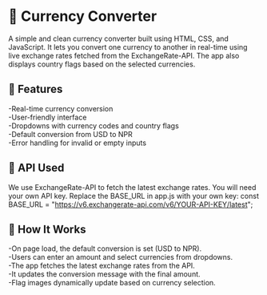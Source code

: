 # 💱 Currency Converter

A simple and clean currency converter built using HTML, CSS, and JavaScript. It lets you convert one currency to another in real-time using live exchange rates fetched from the ExchangeRate-API. The app also displays country flags based on the selected currencies.
<br/>

## 🔧 Features

-Real-time currency conversion <br/>
-User-friendly interface <br/>
-Dropdowns with currency codes and country flags <br/>
-Default conversion from USD to NPR <br/>
-Error handling for invalid or empty inputs
<br/>

## 🔑 API Used

We use ExchangeRate-API to fetch the latest exchange rates. You will need your own API key.
Replace the BASE_URL in app.js with your own key:
const BASE_URL = "https://v6.exchangerate-api.com/v6/YOUR-API-KEY/latest";
<br/>

## 🧠 How It Works

-On page load, the default conversion is set (USD to NPR).<br/>
-Users can enter an amount and select currencies from dropdowns.<br/>
-The app fetches the latest exchange rates from the API.<br/>
-It updates the conversion message with the final amount.<br/>
-Flag images dynamically update based on currency selection.<br/>
